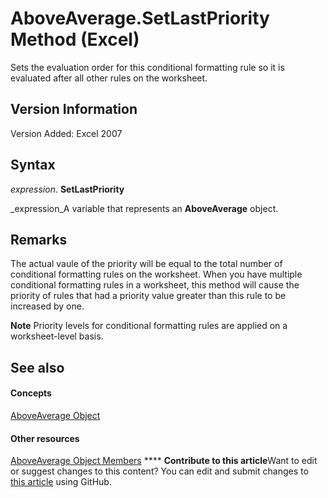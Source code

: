 
# AboveAverage.SetLastPriority Method (Excel)

Sets the evaluation order for this conditional formatting rule so it is evaluated after all other rules on the worksheet.


## Version Information

Version Added: Excel 2007 


## Syntax

 _expression_. **SetLastPriority**

 _expression_A variable that represents an  **AboveAverage** object.


## Remarks

The actual vaule of the priority will be equal to the total number of conditional formatting rules on the worksheet. When you have multiple conditional formatting rules in a worksheet, this method will cause the priority of rules that had a priority value greater than this rule to be increased by one.


**Note**  Priority levels for conditional formatting rules are applied on a worksheet-level basis.


## See also


#### Concepts


 [AboveAverage Object](dd4ea82f-7986-5d6f-2b0e-fe0ca38226e2.md)
#### Other resources


 [AboveAverage Object Members](85828a41-ce2a-4979-8918-3adaed2f5661.md)
****   **Contribute to this article**Want to edit or suggest changes to this content? You can edit and submit changes to  [this article](https://github.com/jhershey00/VBA_Excel_Test/OpenXMLCon/articles/e28605d2-338b-4efb-e7f0-f250bca85050.md) using GitHub.

